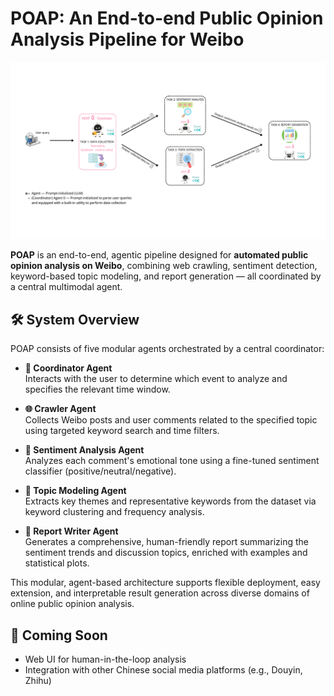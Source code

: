 # POAP: An End-to-end Public Opinion Analysis Pipeline for Weibo

![Concept Diagram](POAP.png)

**POAP** is an end-to-end, agentic pipeline designed for **automated public opinion analysis on Weibo**, combining web crawling, sentiment detection, keyword-based topic modeling, and report generation — all coordinated by a central multimodal agent.

## 🛠️ System Overview

POAP consists of five modular agents orchestrated by a central coordinator:

- **🧭 Coordinator Agent**  
  Interacts with the user to determine which event to analyze and specifies the relevant time window.

- **🌐 Crawler Agent**  
  Collects Weibo posts and user comments related to the specified topic using targeted keyword search and time filters.

- **💬 Sentiment Analysis Agent**  
  Analyzes each comment's emotional tone using a fine-tuned sentiment classifier (positive/neutral/negative).

- **🧠 Topic Modeling Agent**  
  Extracts key themes and representative keywords from the dataset via keyword clustering and frequency analysis.

- **📝 Report Writer Agent**  
  Generates a comprehensive, human-friendly report summarizing the sentiment trends and discussion topics, enriched with examples and statistical plots.

This modular, agent-based architecture supports flexible deployment, easy extension, and interpretable result generation across diverse domains of online public opinion analysis.



## 🚧 Coming Soon

- Web UI for human-in-the-loop analysis  
- Integration with other Chinese social media platforms (e.g., Douyin, Zhihu)
